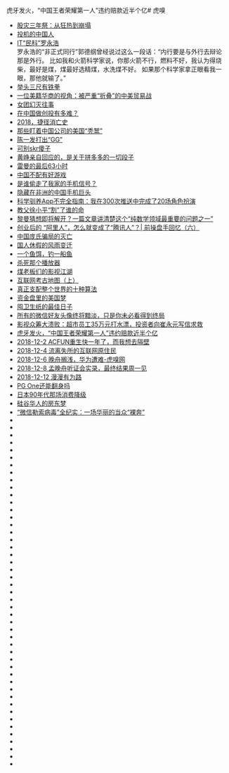 虎牙发火，“中国王者荣耀第一人”违约赔款近半个亿# 虎嗅

*   [股灾三年祭：从狂热到崩塌](https://www.huxiu.com/article/248771.html)
*   [投机的中国人](https://www.huxiu.com/article/251935.html)
*   [IT“民科”罗永浩](https://www.huxiu.com/article/244293.html)  
罗永浩的“非正式同行”郭德纲曾经说过这么一段话：“内行要是与外行去辩论那是外行。
比如我和火箭科学家说，你那火箭不行，燃料不好，我认为得烧柴，最好是煤，煤最好选精煤，水洗煤不好。
如果那个科学家拿正眼看我一眼，那他就输了。”  
*   [举头三尺有铁拳](https://www.huxiu.com/article/246308.html)
*   [一位美籍华商的视角：被严重“折叠”的中美贸易战](https://www.huxiu.com/article/255875.html)
*   [女团幻灭往事](https://www.huxiu.com/article/256990.html)
*   [在中国做创投有多难？](https://www.huxiu.com/article/257078.html)
*   [2018，捷径消亡史](https://www.huxiu.com/article/255852.html)
*   [那些盯着中国公司的美国“秃鹫”](https://www.huxiu.com/article/257037.html)
*   [陈一发打出“GG”](https://www.huxiu.com/article/255667.html)
*   [可别skr傻子](https://www.huxiu.com/article/255495.html)
*   [黄峥亲自回应的，是关于拼多多的一切段子](https://www.huxiu.com/article/255482.html)
*   [雷曼的最后63小时](https://www.huxiu.com/article/258148.html)
*   [中国不配有好游戏](https://www.huxiu.com/article/260641.html)
*   [是谁偷走了我家的手机信号？](https://www.huxiu.com/article/261916.html)
*   [隐藏在非洲的中国手机巨头](https://www.huxiu.com/article/262080.html)
*   [科学驯养App不完全指南：我在300次推送中完成了20场角色扮演](https://www.huxiu.com/article/261937.html)
*   [教父徐小平“割”了谁的命](https://www.tuicool.com/articles/bUVzam2)
*   [黎曼猜想即将解开？一篇文章讲清楚这个“纯数学领域最重要的问题之一”](https://www.huxiu.com/article/264064.html?utm_source=tuicool&utm_medium=referral)
*   [创业后的 “阿里人”，怎么就变成了“腾讯人”？| 前操盘手回忆（六）](https://www.huxiu.com/article/264017.html?utm_source=tuicool&utm_medium=referral)
*   [中国庞氏骗局的灭亡](http://www.kanshangjie.com/article/152047-1.html)
*   [国人休假的风雨变迁](https://www.huxiu.com/article/265343.html?utm_source=tuicool&utm_medium=referral)
*   [一个鱼饵，钓一船鱼](https://www.huxiu.com/article/267214.html?utm_source=tuicool&utm_medium=referral)
*   [杀死那个播放器](https://www.huxiu.com/article/268207.html?utm_source=tuicool&utm_medium=referral)
*   [煤老板们的影视江湖](https://www.huxiu.com/article/268238.html?utm_source=tuicool&utm_medium=referral)
*   [互联网考古地图（上）](https://www.huxiu.com/article/268947.html?utm_source=tuicool&utm_medium=referral)
*   [真正支配整个世界的十种算法](https://www.huxiu.com/article/267404.html?utm_source=tuicool&utm_medium=referral)
*   [资金盘里的美国梦](https://www.huxiu.com/article/270940.html?utm_source=tuicool&utm_medium=referral)
*   [囤卫生纸的最佳日子](https://www.huxiu.com/article/271500.html?utm_source=tuicool&utm_medium=referral)
*   [所有的微信好友头像终将黯淡，只是你未必看得到终局](https://www.huxiu.com/article/271547.html?utm_source=tuicool&utm_medium=referral)
*   [影视众筹大溃败：超市员工35万元打水漂，投资者向崔永元写信求救](https://www.huxiu.com/article/272123.html?utm_source=tuicool&utm_medium=referral)
*   [虎牙发火，“中国王者荣耀第一人”违约赔款近半个亿](https://www.huxiu.com/article/272982.html?utm_source=tuicool&utm_medium=referral)
*   [2018-12-2 ACFUN重生快一年了，而我想去隔壁](https://www.huxiu.com/article/274501.html?utm_source=tuicool&utm_medium=referral)
*   [2018-12-4 流离失所的互联网原住民](https://www.huxiu.com/article/274849.html?utm_source=tuicool&utm_medium=referral)
*   [2018-12-6 晚舟搁浅，华为遭难-虎嗅网](https://www.huxiu.com/article/275161.html?utm_source=tuicool&utm_medium=referral)
*   [2018-12-8 孟晚舟听证会实录，最终结果周一见](https://www.tuicool.com/articles/MrQbuej)
*   [2018-12-12 漫漫有为路](https://www.huxiu.com/article/275535.html?utm_source=tuicool&utm_medium=referral)
*   [PG One还能翻身吗](https://www.huxiu.com/article/278412.html?utm_source=tuicool&utm_medium=referral)
*   [日本90年代那场消费降级](https://www.huxiu.com/article/278407.html?utm_source=tuicool&utm_medium=referral)
*   [硅谷华人的房东梦](https://www.huxiu.com/article/275273.html?utm_source=tuicool&utm_medium=referral)
*   [“微信勒索病毒”全纪实：一场华丽的当众“裸奔”](https://www.huxiu.com/article/275434.html?utm_source=tuicool&utm_medium=referral)
*   []()
*   []()
*   []()
*   []()
*   []()
*   []()
*   []()
*   []()
*   []()
*   []()
*   []()
*   []()
*   []()
*   []()
*   []()
*   []()
*   []()
*   []()
*   []()
*   []()
*   []()
*   []()
*   []()
*   []()
*   []()
*   []()
*   []()
*   []()
*   []()
*   []()
*   []()
*   []()
*   []()
*   []()
*   []()
*   []()
*   []()
*   []()
*   []()
*   []()
*   []()
*   []()
*   []()
*   []()
*   []()
*   []()
*   []()








